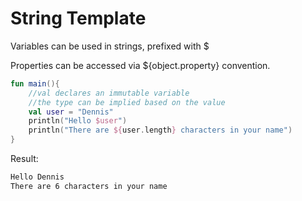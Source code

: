 # String Template

Variables can be used in strings, prefixed with $

Properties can be accessed via ${object.property} convention. 

```Kotlin
fun main(){
	//val declares an immutable variable
	//the type can be implied based on the value
	val user = "Dennis"
	println("Hello $user")
	println("There are ${user.length} characters in your name")
}
```

Result:

```Bash
Hello Dennis
There are 6 characters in your name
```
